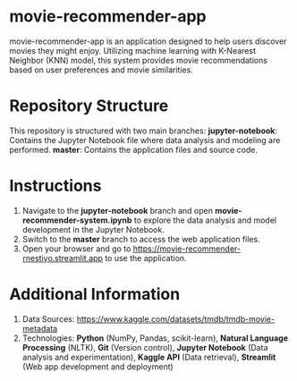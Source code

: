 # movie-recommender-app
movie-recommender-app is an application designed to help users discover movies they might enjoy. Utilizing machine learning with K-Nearest Neighbor (KNN) model, this system provides movie recommendations based on user preferences and movie similarities.

# Repository Structure
This repository is structured with two main branches:
**jupyter-notebook**: Contains the Jupyter Notebook file where data analysis and modeling are performed.
**master**: Contains the application files and source code.

# Instructions
1. Navigate to the **jupyter-notebook** branch and open **movie-recommender-system.ipynb** to explore the data analysis and model development in the Jupyter Notebook.
2. Switch to the **master** branch to access the web application files.
3. Open your browser and go to https://movie-recommender-rnestiyo.streamlit.app to use the application.

# Additional Information
1. Data Sources: https://www.kaggle.com/datasets/tmdb/tmdb-movie-metadata
2. Technologies: **Python** (NumPy, Pandas, scikit-learn), **Natural Language Processing** (NLTK), **Git** (Version control), **Jupyter Notebook** (Data analysis and experimentation), **Kaggle API** (Data retrieval), **Streamlit** (Web app development and deployment)
